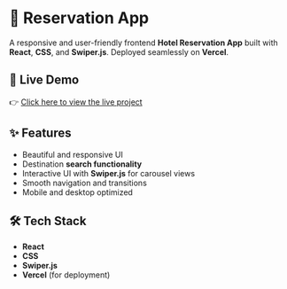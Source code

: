 # 🏨 Reservation App

A responsive and user-friendly frontend **Hotel Reservation App** built with **React**, **CSS**, and **Swiper.js**. Deployed seamlessly on **Vercel**.

## 🚀 Live Demo

👉 [Click here to view the live project](https://reservation-app-two.vercel.app/)

## ✨ Features

- Beautiful and responsive UI
- Destination **search functionality**
- Interactive UI with **Swiper.js** for carousel views
- Smooth navigation and transitions
- Mobile and desktop optimized

## 🛠 Tech Stack

- **React**
- **CSS**
- **Swiper.js**
- **Vercel** (for deployment)







